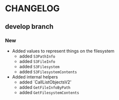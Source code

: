 # CHANGELOG

## develop branch

### New

* Added values to represent things on the filesystem
  - added `S3PathInfo`
  - added `S3FileInfo`
  - added `S3Filesystem`
  - added `S3FilesystemContents`
* Added internal helpers
  - added `CallListObjectsV2'
  - added `GetFileInfoByPath`
  - added `GetFilesystemContents`